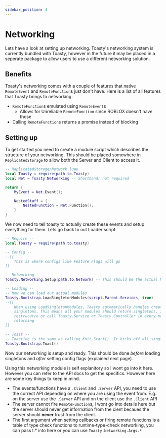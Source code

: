```yaml
---
sidebar_position: 4
---
```


# Networking

Lets have a look at setting up networking. Toasty's networking system is currently bundled with Toasty, however in the future it may be placed in a seperate package to allow users to use a different networking solution.

## Benefits

Toasty's networking comes with a couple of features that native `RemoteEvent` and `RemoteFunction`s just don't have. Here is a list of all features that Toasty brings to networking:

- `RemoteFunction`s emulated using `RemoteEvent`s
	- Allows for Unreliable `RemoteFunction` since ROBLOX doesn't have those
- Calling `RemoteFunction`s returns a promise instead of blocking

## Setting up

To get started you need to create a module script which describes the structure of your networking. This should be placed somewhere in `ReplicatedStorage` to allow both the Server and Client to access it.

```lua
-- ReplicatedStorage/Network.luau
local Toasty = require(path.to.Toasty)
local Net = Toasty.Networking -- Shorthand; not required

return {
	MyEvent = Net.Event();

	NestedStuff = {
		NestedFunction = Net.Function();
	}
}
```

We now need to tell toasty to actually create these events and setup everything for them. Lets go back to out Loader script:

```lua
-- Require --
local Toasty = require(path.to.toasty)

-- Config --
--[[
	This is where configs like Feature Flags will go
]]

-- Networking --
Toasty.Networking.Setup(path.to.Network) -- This should be the actual ModuleScript!

-- Loading --
-- Now we can load our actual modules
Toasty.Bootstrap.LoadSingletonModules(script.Parent.Services, true)
--[[
	When using LoadSingletonModules, Toasty automatically handles creating and registering
	singletons. This means all your modules should return singletons, if not, please
	restrucutre or call Toasty.Service or Toasty.Controller in every module. Before
	returning
]]

-- Toast --
-- Toasting is the same as calling Knit.Start(). It kicks off all singleton's OnStart and OnInit lifecycles (more info on that later)
Toasty.Bootstrap.Toast()
```

Now our networking is setup and ready. This should be done *before* loading singletons and *after* setting config flags (explained next page).

Using this networking module is self explanitory so I wont go into it here. However you can refer to the API docs to get the specifics. However here are some key things to keep in mind.

- The events/functions have a `.Client` and `.Server` API, you need to use the correct API depending on where you are using the event from. E.g. on the server use the `.Server` API and on the client use the `.Client` API
- The server cannot fire `RemoteFunction`s, I wont go into details here but the server should never get information from the cient becaues the server should **never** trust from the client.
- The first argument when setting callbacks or firing remote functions is a table of type check functions to runtime-type-check networking, you can pass t.* into here or you can use `Toasty.Networking.Args.*`
